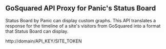 ## GoSquared API Proxy for Panic's Status Board

Status Board by Panic can display custom graphs. This API translates a response for the timeline of a site's visitors from GoSquared into a format that Status Board can display.

  http://domain/API_KEY/SITE_TOKEN

